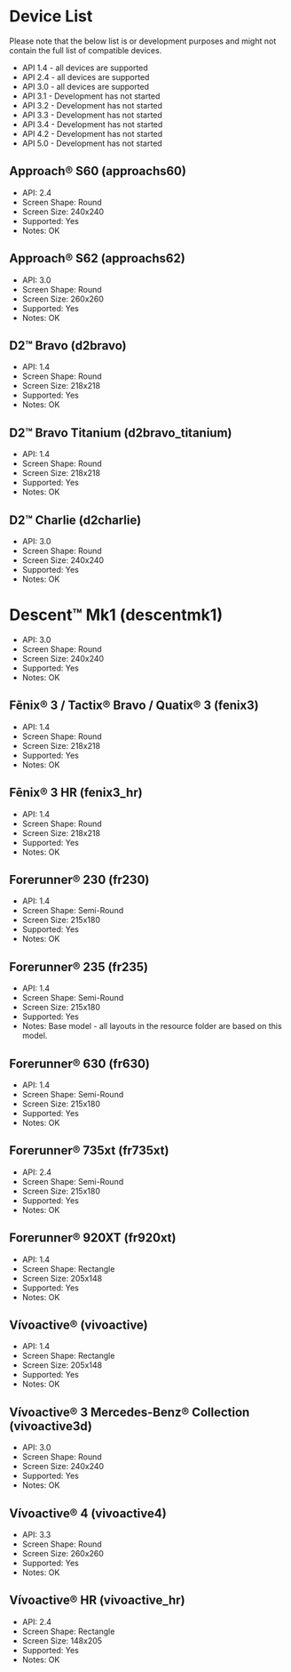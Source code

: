 # Device List

Please note that the below list is or development purposes and might not contain the full list of compatible devices.

- API 1.4 - all devices are supported
- API 2.4 - all devices are supported
- API 3.0 - all devices are supported
- API 3.1 - Development has not started
- API 3.2 - Development has not started
- API 3.3 - Development has not started
- API 3.4 - Development has not started
- API 4.2 - Development has not started
- API 5.0 - Development has not started

## Approach® S60 (approachs60)

- API: 2.4
- Screen Shape: Round
- Screen Size: 240x240
- Supported: Yes
- Notes: OK

## Approach® S62 (approachs62)

- API: 3.0
- Screen Shape: Round
- Screen Size: 260x260
- Supported: Yes
- Notes: OK

## D2™ Bravo (d2bravo)

- API: 1.4
- Screen Shape: Round
- Screen Size: 218x218
- Supported: Yes
- Notes: OK

## D2™ Bravo Titanium (d2bravo_titanium)

- API: 1.4
- Screen Shape: Round
- Screen Size: 218x218
- Supported: Yes
- Notes: OK

## D2™ Charlie (d2charlie)

- API: 3.0
- Screen Shape: Round
- Screen Size: 240x240
- Supported: Yes
- Notes: OK

# Descent™ Mk1 (descentmk1)

- API: 3.0
- Screen Shape: Round
- Screen Size: 240x240
- Supported: Yes
- Notes: OK

## Fēnix® 3 / Tactix® Bravo / Quatix® 3 (fenix3)

- API: 1.4
- Screen Shape: Round
- Screen Size: 218x218
- Supported: Yes
- Notes: OK

## Fēnix® 3 HR (fenix3_hr)

- API: 1.4
- Screen Shape: Round
- Screen Size: 218x218
- Supported: Yes
- Notes: OK

## Forerunner® 230 (fr230)

- API: 1.4
- Screen Shape: Semi-Round
- Screen Size: 215x180
- Supported: Yes
- Notes: OK

## Forerunner® 235 (fr235)

- API: 1.4
- Screen Shape: Semi-Round
- Screen Size: 215x180
- Supported: Yes
- Notes: Base model - all layouts in the resource folder are based on this model.

## Forerunner® 630 (fr630)

- API: 1.4
- Screen Shape: Semi-Round
- Screen Size: 215x180
- Supported: Yes
- Notes: OK

## Forerunner® 735xt (fr735xt)

- API: 2.4
- Screen Shape: Semi-Round
- Screen Size: 215x180
- Supported: Yes
- Notes: OK

## Forerunner® 920XT (fr920xt)

- API: 1.4
- Screen Shape: Rectangle
- Screen Size: 205x148
- Supported: Yes
- Notes: OK

## Vívoactive® (vivoactive)

- API: 1.4
- Screen Shape: Rectangle
- Screen Size: 205x148
- Supported: Yes
- Notes: OK

## Vívoactive® 3 Mercedes-Benz® Collection (vivoactive3d)

- API: 3.0
- Screen Shape: Round
- Screen Size: 240x240
- Supported: Yes
- Notes: OK

## Vívoactive® 4 (vivoactive4)

- API: 3.3
- Screen Shape: Round
- Screen Size: 260x260
- Supported: Yes
- Notes: OK

## Vívoactive® HR (vivoactive_hr)

- API: 2.4
- Screen Shape: Rectangle
- Screen Size: 148x205
- Supported: Yes
- Notes: OK
